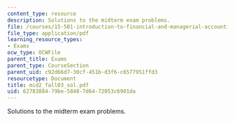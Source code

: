 ```yaml
---
content_type: resource
description: Solutions to the midterm exam problems.
file: /courses/15-501-introduction-to-financial-and-managerial-accounting-spring-2004/6278388479be58487d6472053c6901da_mid2_fall03_sol.pdf
file_type: application/pdf
learning_resource_types:
- Exams
ocw_type: OCWFile
parent_title: Exams
parent_type: CourseSection
parent_uid: c92d66d7-30cf-451b-d3f6-c6577951ffd3
resourcetype: Document
title: mid2_fall03_sol.pdf
uid: 62783884-79be-5848-7d64-72053c6901da
---
```

Solutions to the midterm exam problems.


